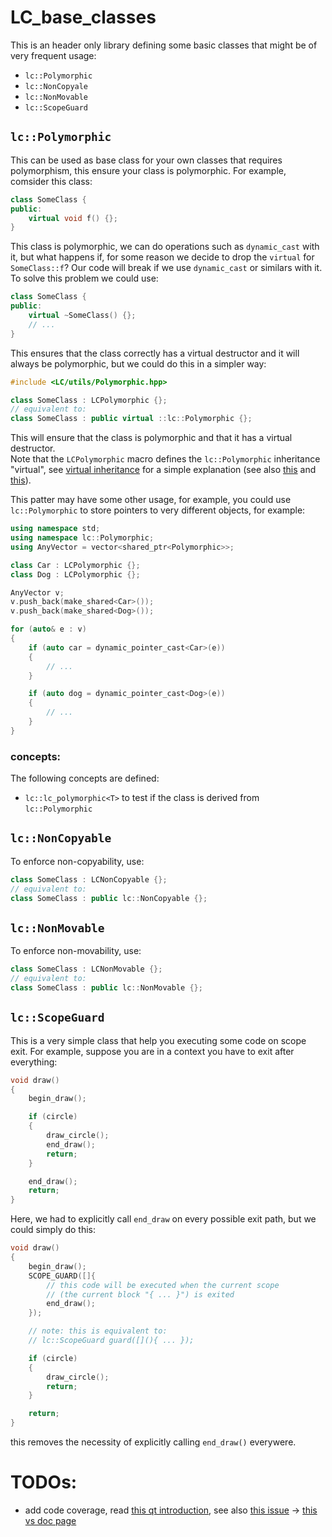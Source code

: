 # LC_base_classes

This is an header only library defining some basic classes that might be of very frequent usage:
- `lc::Polymorphic`
- `lc::NonCopyale`
- `lc::NonMovable`
- `lc::ScopeGuard`

## `lc::Polymorphic`

This can be used as base class for your own classes that requires polymorphism, this ensure your class is polymorphic. For example, comsider this class:
```cpp
class SomeClass {
public:
	virtual void f() {};
}
```

This class is polymorphic, we can do operations such as `dynamic_cast` with it, but what happens if, for some reason we decide to drop the `virtual` for `SomeClass::f`? Our code will break if we use `dynamic_cast` or similars with it.  
To solve this problem we could use:
```cpp
class SomeClass {
public:
	virtual ~SomeClass() {};
	// ...
}
```
This ensures that the class correctly has a virtual destructor and it will always be polymorphic, but we could do this in a simpler way:
```cpp
#include <LC/utils/Polymorphic.hpp>

class SomeClass : LCPolymorphic {};
// equivalent to:
class SomeClass : public virtual ::lc::Polymorphic {};
```
This will ensure that the class is polymorphic and that it has a virtual destructor.  
Note that the `LCPolymorphic` macro defines the `lc::Polymorphic` inheritance "virtual", see [virtual inheritance](https://en.wikipedia.org/wiki/Virtual_inheritance) for a simple explanation (see also [this](https://isocpp.org/wiki/faq/multiple-inheritance) and [this](https://en.cppreference.com/w/cpp/language/derived_class#Virtual_base_classes)).

This patter may have some other usage, for example, you could use `lc::Polymorphic` to store pointers to very different objects, for example:
```cpp
using namespace std;
using namespace lc::Polymorphic;
using AnyVector = vector<shared_ptr<Polymorphic>>;

class Car : LCPolymorphic {};
class Dog : LCPolymorphic {};

AnyVector v;
v.push_back(make_shared<Car>());
v.push_back(make_shared<Dog>());

for (auto& e : v)
{
	if (auto car = dynamic_pointer_cast<Car>(e))
	{
		// ...
	}

	if (auto dog = dynamic_pointer_cast<Dog>(e))
	{
		// ...
	}
}
```

### concepts:
The following concepts are defined:
- `lc::lc_polymorphic<T>` to test if the class is derived from `lc::Polymorphic`


## `lc::NonCopyable`
To enforce non-copyability, use:
```cpp
class SomeClass : LCNonCopyable {};
// equivalent to:
class SomeClass : public lc::NonCopyable {};
```

## `lc::NonMovable`
To enforce non-movability, use:
```cpp
class SomeClass : LCNonMovable {};
// equivalent to:
class SomeClass : public lc::NonMovable {};
```

## `lc::ScopeGuard`

This is a very simple class that help you executing some code on scope exit. For example, suppose you are in a context you have to exit after everything:
```cpp
void draw()
{
	begin_draw();

	if (circle)
	{
		draw_circle();
		end_draw();
		return;
	}

	end_draw();
	return;
}
```

Here, we had to explicitly call `end_draw` on every possible exit path, but we could simply do this:
```cpp
void draw()
{
	begin_draw();
	SCOPE_GUARD([]{
		// this code will be executed when the current scope
		// (the current block "{ ... }") is exited
		end_draw();
	});

	// note: this is equivalent to:
	// lc::ScopeGuard guard([](){ ... });

	if (circle)
	{
		draw_circle();
		return;
	}

	return;
}
```
this removes the necessity of explicitly calling `end_draw()` everywere.

# TODOs:
- add code coverage, read [this qt introduction](https://www.qt.io/safety-critical-certification-with-code-coverage?utm_term=code%20coverage&utm_campaign=Safety&utm_source=adwords&utm_medium=ppc&hsa_acc=7519109677&hsa_net=adwords&hsa_cam=16050439320&hsa_ad=583575428080&hsa_kw=code%20coverage&hsa_grp=131526851414&hsa_mt=p&hsa_ver=3&hsa_src=g&hsa_tgt=aud-302905243335:kwd-308034577093&gclid=CjwKCAjw6fyXBhBgEiwAhhiZsmYF__1j11O_neoQwnFifrWM_Uob78kkIa-zbFmw7ODE6HxWuaQcwBoC6kEQAvD_BwE), see also [this issue](https://github.com/microsoft/vstest-docs/issues/189) -> [this vs doc page](https://docs.microsoft.com/de-de/previous-versions/visualstudio/visual-studio-2017/test/configure-unit-tests-by-using-a-dot-runsettings-file?view=vs-2017#diagnostic-data-adapters-data-collectors)